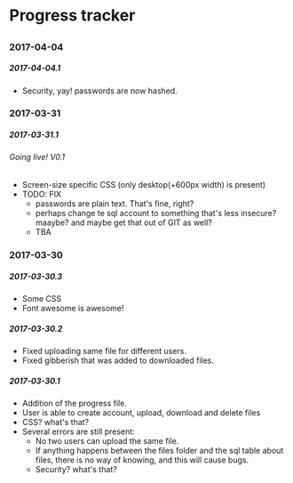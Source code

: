 # Progress tracker

##

### 2017-04-04

##### 2017-04-04.1

* Security, yay! passwords are now hashed.

### 2017-03-31

##### 2017-03-31.1

###### Going live! V0.1

* Screen-size specific CSS (only desktop(+600px width) is present)
* TODO: FIX
	* passwords are plain text. That's fine, right?
	* perhaps change te sql account to something that's less insecure? maaybe? and maybe get that out of GIT as well?
	* TBA

### 2017-03-30

##### 2017-03-30.3

* Some CSS
*  Font awesome is awesome!

##### 2017-03-30.2

* Fixed uploading same file for different users.
* Fixed gibberish that was added to downloaded files.

##### 2017-03-30.1

* Addition of the progress file.
* User is able to create account, upload, download and delete files
* CSS? what's that?
* Several errors are still present:
	* No two users can upload the same file.
	* If anything happens between the files folder and the sql table about files, there is no way of knowing, and this will cause bugs.
	* Security? what's that?